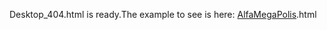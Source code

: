 Desktop_404.html is ready.The example to see is here: [AlfaMegaPolis]([https://github.com/akhremYuri/AlfaMegaPolis/html_pages/index](https://github.com/akhremYuri/html_pages/edit/master/README.md)).html
